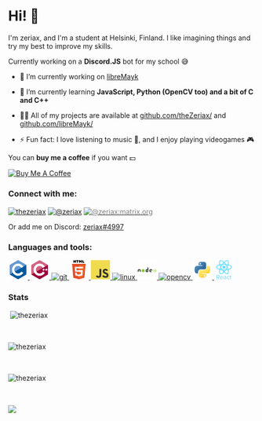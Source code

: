 # Hi! 👋

I'm zeriax, and I'm a student at Helsinki, Finland. I like imagining things and try my best to improve my skills.

Currently working on a **Discord.JS** bot for my school 😅

- 🔭 I’m currently working on [libreMayk](https://github.com/libremayk/)

- 🌱 I’m currently learning **JavaScript, Python (OpenCV too) and a bit of C and C++**

- 👨‍💻 All of my projects are available at [github.com/theZeriax/](https://github.com/theZeriax/) and [github.com/libreMayk/](https://github.com/libreMayk/)

- ⚡ Fun fact: I love listening to music 🎵, and I enjoy playing videogames 🎮

You can **buy me a coffee** if you want 💵

<a href="https://www.buymeacoffee.com/zeriax" target="blank"><img src="https://cdn.buymeacoffee.com/buttons/default-red.png" alt="Buy Me A Coffee" height="41" width="174"></a>

### Connect with me:

<p align="left">
<a href="https://dev.to/thezeriax" target="blank"><img align="center" src="https://raw.githubusercontent.com/rahuldkjain/github-profile-readme-generator/master/src/images/icons/Social/devto.svg" alt="thezeriax" height="30" width="40" /></a>
<a href="https://medium.com/@zeriax" target="blank"><img align="center" src="https://raw.githubusercontent.com/rahuldkjain/github-profile-readme-generator/master/src/images/icons/Social/medium.svg" alt="@zeriax" height="30" width="40" /></a>
<a href="https://matrix.to/#/@zeriax:matrix.org" target="blank"><img align="center" src="https://www.matrix.org/images/matrix-logo.svg" alt="@zeriax:matrix.org" height="32" width="75" style="color: #808080;"/></a>

Or add me on Discord:
<a href="https://www.youtube.com/watch?v=dQw4w9WgXcQ" target="blank">zeriax#4997</a>
</p>

### Languages and tools:

<link rel="stylesheet" type="text/css" media="all" href="https://raw.githubusercontent.com/theZeriax/theZeriax/main/assets/main.css" />
<p align="left"> <a href="https://www.cprogramming.com/" target="_blank" rel="noreferrer"> <img src="https://raw.githubusercontent.com/devicons/devicon/master/icons/c/c-original.svg" alt="c" width="40" height="40"/> </a> <a href="https://www.w3schools.com/cpp/" target="_blank" rel="noreferrer"> <img src="https://raw.githubusercontent.com/devicons/devicon/master/icons/cplusplus/cplusplus-original.svg" alt="cplusplus" width="40" height="40"/> </a> <a href="https://git-scm.com/" target="_blank" rel="noreferrer"> <img src="https://www.vectorlogo.zone/logos/git-scm/git-scm-icon.svg" alt="git" width="40" height="40"/> </a> <a href="https://www.w3.org/html/" target="_blank" rel="noreferrer"> <img src="https://raw.githubusercontent.com/devicons/devicon/master/icons/html5/html5-original-wordmark.svg" alt="html5" width="40" height="40"/> </a> <a href="https://developer.mozilla.org/en-US/docs/Web/JavaScript" target="_blank" rel="noreferrer"> <img src="https://raw.githubusercontent.com/devicons/devicon/master/icons/javascript/javascript-original.svg" alt="javascript" width="40" height="40"/> </a> <a href="https://www.linux.org/" target="_blank" rel="noreferrer"> <img src="https://d33wubrfki0l68.cloudfront.net/e7ed9fe4bafe46e275c807d63591f85f9ab246ba/e2d28/assets/images/tux.png" alt="linux" width="28" height="40"/> </a> <a href="https://nodejs.org" target="_blank" rel="noreferrer"> <img src="https://raw.githubusercontent.com/devicons/devicon/master/icons/nodejs/nodejs-original-wordmark.svg" alt="nodejs" width="40" height="40"/> </a> <a href="https://opencv.org/" target="_blank" rel="noreferrer"> <img src="https://www.vectorlogo.zone/logos/opencv/opencv-icon.svg" alt="opencv" width="40" height="40"/> </a> <a href="https://www.python.org" target="_blank" rel="noreferrer"> <img src="https://raw.githubusercontent.com/devicons/devicon/master/icons/python/python-original.svg" alt="python" width="40" height="40"/> </a> <a href="https://reactjs.org/" target="_blank" rel="noreferrer"> <img src="https://raw.githubusercontent.com/devicons/devicon/master/icons/react/react-original-wordmark.svg" alt="react" width="40" height="40"/> </a> </p>

### Stats

<p>&nbsp;<img align="center" src="https://github-readme-stats.vercel.app/api?username=thezeriax&show_icons=true&theme=dark&locale=en" alt="thezeriax" /></p>
<br>
<p><img align="center" src="https://github-readme-stats.vercel.app/api/top-langs?username=thezeriax&show_icons=true&theme=dark&locale=en&layout=compact" alt="thezeriax" /></p>
<br>
<p><img align="center" src="https://github-readme-streak-stats.herokuapp.com/?user=thezeriax&theme=dark" alt="thezeriax" /></p>
<br>
<p><img src="https://wakatime.com/share/@zeriax/3335ae55-2a2d-41a1-b972-bbe10b23cbd2.svg" align="center"></img></p>
